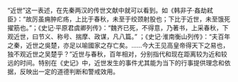 “近世”这一表述，在先秦两汉的传世文献中就可以看到。如《韩非子·姦劫弒臣》：“故厉虽痈肿疕疡，上比于春秋，未至于绞颈射股也；下比于近世，未至饿死擢筋也。”；《史记·平原君虞卿列传》：“魏齐已死，不得意，乃著书，上采春秋，下观近世，曰节义、称号、揣摩、政谋，凡八篇。” ；《史记·淮南衡山列传》：“夫百年之秦，近世之吳楚，亦足以喻國家之存亡矣。……今大王见高皇帝得天下之易也，独不观近世之吴楚乎？”近世与春秋，百年相对，分别指代和现在距离较为近和较远的时间。特别在《史记》中，近世发生的事件尤其能为当下的行事提供理念和依据，反映出一定的道德判断和警戒效用。
